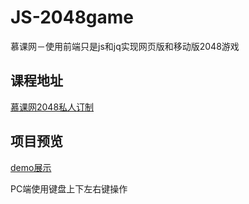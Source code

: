 # JS-2048game
慕课网－使用前端只是js和jq实现网页版和移动版2048游戏

## 课程地址
[慕课网2048私人订制](https://www.imooc.com/learn/76)

## 项目预览
[demo展示](http://janey02.github.io/JS-2048game/index.html)

PC端使用键盘上下左右键操作